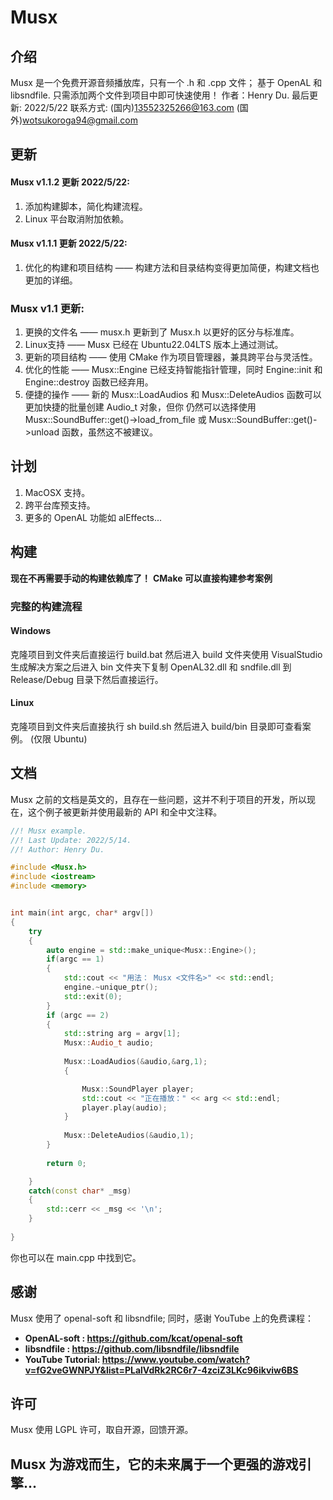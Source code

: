# Musx
## 介绍
Musx 是一个免费开源音频播放库，只有一个 .h 和 .cpp 文件； 基于 OpenAL 和 libsndfile. 只需添加两个文件到项目中即可快速使用！
作者：Henry Du.
最后更新: 2022/5/22
联系方式:
(国内)13552325266@163.com
(国外)wotsukoroga94@gmail.com
## 更新

#### Musx v1.1.2 更新 2022/5/22:
1. 添加构建脚本，简化构建流程。
2. Linux 平台取消附加依赖。
#### Musx v1.1.1 更新 2022/5/22:
1. 优化的构建和项目结构 —— 构建方法和目录结构变得更加简便，构建文档也更加的详细。
### Musx v1.1 更新:
1. 更换的文件名 —— musx.h 更新到了 Musx.h 以更好的区分与标准库。
2. Linux支持 —— Musx 已经在 Ubuntu22.04LTS 版本上通过测试。
3. 更新的项目结构 —— 使用 CMake 作为项目管理器，兼具跨平台与灵活性。
4. 优化的性能 —— Musx::Engine 已经支持智能指针管理，同时 Engine::init 和 Engine::destroy 函数已经弃用。
5. 便捷的操作 —— 新的 Musx::LoadAudios 和 Musx::DeleteAudios 函数可以更加快捷的批量创建 Audio_t 对象，但你
仍然可以选择使用 Musx::SoundBuffer::get()->load_from_file 或 Musx::SoundBuffer::get()->unload 函数，虽然这不被建议。

## 计划
1. MacOSX 支持。
2. 跨平台库预支持。
3. 更多的 OpenAL 功能如 alEffects...

## 构建
**现在不再需要手动的构建依赖库了！**
**CMake 可以直接构建参考案例**
### 完整的构建流程
#### Windows
克隆项目到文件夹后直接运行 build.bat 然后进入 build 文件夹使用 VisualStudio 生成解决方案之后进入 bin 文件夹下复制 OpenAL32.dll 和 sndfile.dll 到 Release/Debug 目录下然后直接运行。
#### Linux
克隆项目到文件夹后直接执行 sh build.sh 然后进入 build/bin 目录即可查看案例。 (仅限 Ubuntu)
## 文档
Musx 之前的文档是英文的，且存在一些问题，这并不利于项目的开发，所以现在，这个例子被更新并使用最新的 API 和全中文注释。
```C++
//! Musx example.
//! Last Update: 2022/5/14.
//! Author: Henry Du.

#include <Musx.h>
#include <iostream>
#include <memory>


int main(int argc, char* argv[])
{
    try
    {
        auto engine = std::make_unique<Musx::Engine>();
        if(argc == 1)
        {
            std::cout << "用法： Musx <文件名>" << std::endl;
            engine.~unique_ptr();
            std::exit(0);
        }
        if (argc == 2)
        {
            std::string arg = argv[1];
            Musx::Audio_t audio;
    
            Musx::LoadAudios(&audio,&arg,1);
            {

                Musx::SoundPlayer player;
                std::cout << "正在播放：" << arg << std::endl;
                player.play(audio);
            }
    
            Musx::DeleteAudios(&audio,1);
        }
        
        return 0;

    }
    catch(const char* _msg)
    {
        std::cerr << _msg << '\n';
    }
    
}
```
你也可以在 main.cpp 中找到它。

## 感谢
Musx 使用了 openal-soft 和 libsndfile; 同时，感谢 YouTube 上的免费课程：
- **OpenAL-soft     : https://github.com/kcat/openal-soft**
- **libsndfile      : https://github.com/libsndfile/libsndfile**
- **YouTube Tutorial: https://www.youtube.com/watch?v=fG2veGWNPJY&list=PLalVdRk2RC6r7-4zciZ3LKc96ikviw6BS**
## 许可
Musx 使用 LGPL 许可，取自开源，回馈开源。

## Musx 为游戏而生，它的未来属于一个更强的游戏引擎...

